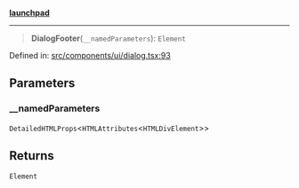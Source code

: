 [**launchpad**](index.md)

***

> **DialogFooter**(`__namedParameters`): `Element`

Defined in: [src/components/ui/dialog.tsx:93](https://github.com/victorbratov/launchpad/blob/76a3946e066bd4867b4d8959b0de6dc2965f2137/src/components/ui/dialog.tsx#L93)

## Parameters

### \_\_namedParameters

`DetailedHTMLProps`\<`HTMLAttributes`\<`HTMLDivElement`\>\>

## Returns

`Element`
